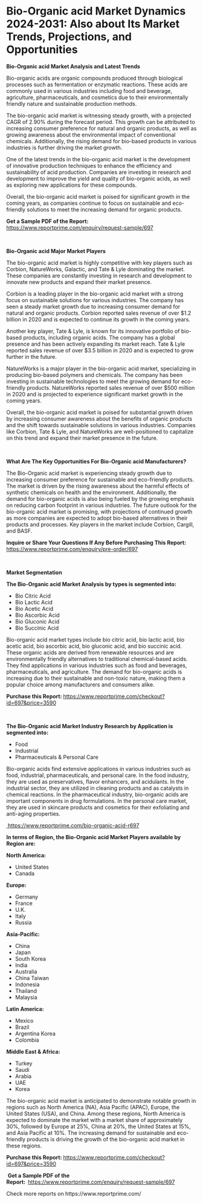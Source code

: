 <p><h1>Bio-Organic acid Market Dynamics 2024-2031: Also about Its Market Trends, Projections, and Opportunities</h1></p><p><strong>Bio-Organic acid Market Analysis and Latest Trends</strong></p>
<p><p>Bio-organic acids are organic compounds produced through biological processes such as fermentation or enzymatic reactions. These acids are commonly used in various industries including food and beverage, agriculture, pharmaceuticals, and cosmetics due to their environmentally friendly nature and sustainable production methods.</p><p>The bio-organic acid market is witnessing steady growth, with a projected CAGR of 2.90% during the forecast period. This growth can be attributed to increasing consumer preference for natural and organic products, as well as growing awareness about the environmental impact of conventional chemicals. Additionally, the rising demand for bio-based products in various industries is further driving the market growth.</p><p>One of the latest trends in the bio-organic acid market is the development of innovative production techniques to enhance the efficiency and sustainability of acid production. Companies are investing in research and development to improve the yield and quality of bio-organic acids, as well as exploring new applications for these compounds.</p><p>Overall, the bio-organic acid market is poised for significant growth in the coming years, as companies continue to focus on sustainable and eco-friendly solutions to meet the increasing demand for organic products.</p></p>
<p><strong>Get a Sample PDF of the Report:&nbsp;</strong> <a href="https://www.reportprime.com/enquiry/request-sample/697">https://www.reportprime.com/enquiry/request-sample/697</a></p>
<p>&nbsp;</p>
<p><strong>Bio-Organic acid Major Market Players</strong></p>
<p><p>The bio-organic acid market is highly competitive with key players such as Corbion, NatureWorks, Galactic, and Tate & Lyle dominating the market. These companies are constantly investing in research and development to innovate new products and expand their market presence.</p><p>Corbion is a leading player in the bio-organic acid market with a strong focus on sustainable solutions for various industries. The company has seen a steady market growth due to increasing consumer demand for natural and organic products. Corbion reported sales revenue of over $1.2 billion in 2020 and is expected to continue its growth in the coming years.</p><p>Another key player, Tate & Lyle, is known for its innovative portfolio of bio-based products, including organic acids. The company has a global presence and has been actively expanding its market reach. Tate & Lyle reported sales revenue of over $3.5 billion in 2020 and is expected to grow further in the future.</p><p>NatureWorks is a major player in the bio-organic acid market, specializing in producing bio-based polymers and chemicals. The company has been investing in sustainable technologies to meet the growing demand for eco-friendly products. NatureWorks reported sales revenue of over $500 million in 2020 and is projected to experience significant market growth in the coming years.</p><p>Overall, the bio-organic acid market is poised for substantial growth driven by increasing consumer awareness about the benefits of organic products and the shift towards sustainable solutions in various industries. Companies like Corbion, Tate & Lyle, and NatureWorks are well-positioned to capitalize on this trend and expand their market presence in the future.</p></p>
<p>&nbsp;</p>
<p><strong>What Are The Key Opportunities For Bio-Organic acid Manufacturers?</strong></p>
<p><p>The Bio-Organic acid market is experiencing steady growth due to increasing consumer preference for sustainable and eco-friendly products. The market is driven by the rising awareness about the harmful effects of synthetic chemicals on health and the environment. Additionally, the demand for bio-organic acids is also being fueled by the growing emphasis on reducing carbon footprint in various industries. The future outlook for the bio-organic acid market is promising, with projections of continued growth as more companies are expected to adopt bio-based alternatives in their products and processes. Key players in the market include Corbion, Cargill, and BASF.</p></p>
<p><strong>Inquire or Share Your Questions If Any Before Purchasing This Report:</strong> <a href="https://www.reportprime.com/enquiry/pre-order/697">https://www.reportprime.com/enquiry/pre-order/697</a></p>
<p>&nbsp;</p>
<p><strong>Market Segmentation</strong></p>
<p><strong>The Bio-Organic acid Market Analysis by types is segmented into:</strong></p>
<p><ul><li>Bio Citric Acid</li><li>Bio Lactic Acid</li><li>Bio Acetic Acid</li><li>Bio Ascorbic Acid</li><li>Bio Gluconic Acid</li><li>Bio Succinic Acid</li></ul></p>
<p><p>Bio-organic acid market types include bio citric acid, bio lactic acid, bio acetic acid, bio ascorbic acid, bio gluconic acid, and bio succinic acid. These organic acids are derived from renewable resources and are environmentally friendly alternatives to traditional chemical-based acids. They find applications in various industries such as food and beverages, pharmaceuticals, and agriculture. The demand for bio-organic acids is increasing due to their sustainable and non-toxic nature, making them a popular choice among manufacturers and consumers alike.</p></p>
<p><strong>Purchase this Report:&nbsp;</strong><a href="https://www.reportprime.com/checkout?id=697&price=3590">https://www.reportprime.com/checkout?id=697&price=3590</a></p>
<p>&nbsp;</p>
<p><strong>The Bio-Organic acid Market Industry Research by Application is segmented into:</strong></p>
<p><ul><li>Food</li><li>Industrial</li><li>Pharmaceuticals & Personal Care</li></ul></p>
<p><p>Bio-organic acids find extensive applications in various industries such as food, industrial, pharmaceuticals, and personal care. In the food industry, they are used as preservatives, flavor enhancers, and acidulants. In the industrial sector, they are utilized in cleaning products and as catalysts in chemical reactions. In the pharmaceutical industry, bio-organic acids are important components in drug formulations. In the personal care market, they are used in skincare products and cosmetics for their exfoliating and anti-aging properties.</p></p>
<p><a href="https://www.reportprime.com/bio-organic-acid-r697">&nbsp;https://www.reportprime.com/bio-organic-acid-r697</a></p>
<p><strong>In terms of Region, the Bio-Organic acid Market Players available by Region are:</strong></p>
<p>
    <p> <strong> North America: </strong>
        <ul>
            <li>United States</li>
            <li>Canada</li>
        </ul>
        </p> 
    <p> <strong> Europe: </strong>
        <ul>
            <li>Germany</li>
            <li>France</li>
            <li>U.K.</li>
            <li>Italy</li>
            <li>Russia</li>
        </ul>
        </p> 
    <p> <strong> Asia-Pacific: </strong>
        <ul>
            <li>China</li>
            <li>Japan</li>
            <li>South Korea</li>
            <li>India</li>
            <li>Australia</li>
            <li>China Taiwan</li>
            <li>Indonesia</li>
            <li>Thailand</li>
            <li>Malaysia</li>
        </ul>
        </p> 
    <p> <strong> Latin America: </strong>
        <ul>
            <li>Mexico</li>
            <li>Brazil</li>
            <li>Argentina Korea</li>
            <li>Colombia</li>
        </ul>
        </p> 
    <p> <strong> Middle East & Africa: </strong>
        <ul>
            <li>Turkey</li>
            <li>Saudi</li>
            <li>Arabia</li>
            <li>UAE</li>
            <li>Korea</li>
        </ul>
    </p>
    </p>
<p><p>The bio-organic acid market is anticipated to demonstrate notable growth in regions such as North America (NA), Asia Pacific (APAC), Europe, the United States (USA), and China. Among these regions, North America is expected to dominate the market with a market share of approximately 30%, followed by Europe at 25%, China at 20%, the United States at 15%, and Asia Pacific at 10%. The increasing demand for sustainable and eco-friendly products is driving the growth of the bio-organic acid market in these regions.</p></p>
<p><strong>Purchase this Report: </strong><a href="https://www.reportprime.com/checkout?id=697&price=3590">https://www.reportprime.com/checkout?id=697&price=3590</a></p>
<p>&nbsp;<strong>Get a Sample PDF of the Report:&nbsp;&nbsp;</strong><a href="https://www.reportprime.com/enquiry/request-sample/697">https://www.reportprime.com/enquiry/request-sample/697</a></p>
<p><strong></strong></p>
<p>Check more reports on https://www.reportprime.com/</p>
